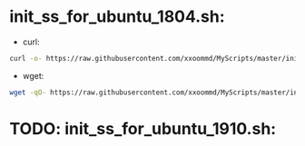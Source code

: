 # init_ss_for_ubuntu_1804.sh:
- curl:
```sh
curl -o- https://raw.githubusercontent.com/xxoommd/MyScripts/master/init_ss_for_ubuntu_1804.sh | bash
```
- wget:

```sh
wget -qO- https://raw.githubusercontent.com/xxoommd/MyScripts/master/init_ss_for_ubuntu_1804.sh | bash
```

# TODO: init_ss_for_ubuntu_1910.sh:
